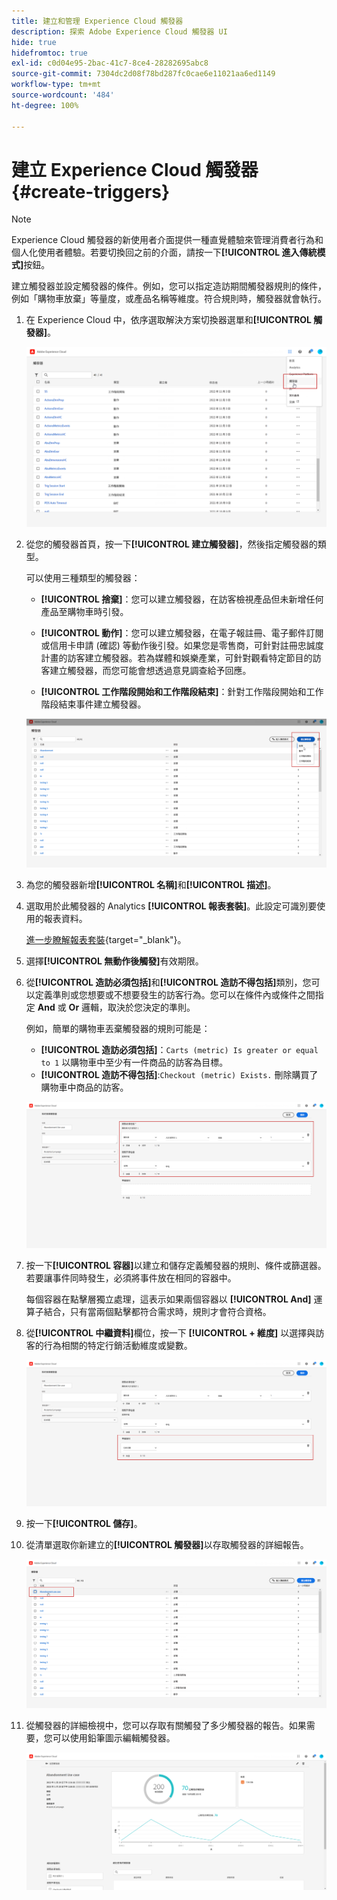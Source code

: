```yaml
---
title: 建立和管理 Experience Cloud 觸發器
description: 探索 Adobe Experience Cloud 觸發器 UI
hide: true
hidefromtoc: true
exl-id: c0d04e95-2bac-41c7-8ce4-28282695abc8
source-git-commit: 7304dc2d08f78bd287fc0cae6e11021aa6ed1149
workflow-type: tm+mt
source-wordcount: '484'
ht-degree: 100%

---
```


# 建立 Experience Cloud 觸發器 {#create-triggers}

>[!NOTE]
>
> Experience Cloud 觸發器的新使用者介面提供一種直覺體驗來管理消費者行為和個人化使用者體驗。若要切換回之前的介面，請按一下&#x200B;**[!UICONTROL 進入傳統模式]**&#x200B;按鈕。

建立觸發器並設定觸發器的條件。例如，您可以指定造訪期間觸發器規則的條件，例如「購物車放棄」等量度，或產品名稱等維度。符合規則時，觸發器就會執行。

1. 在 Experience Cloud 中，依序選取解決方案切換器選單和&#x200B;**[!UICONTROL 觸發器]**。

   ![](assets/triggers_7.png)

1. 從您的觸發器首頁，按一下&#x200B;**[!UICONTROL 建立觸發器]**，然後指定觸發器的類型。

   可以使用三種類型的觸發器：

   * **[!UICONTROL 捨棄]**：您可以建立觸發器，在訪客檢視產品但未新增任何產品至購物車時引發。

   * **[!UICONTROL 動作]**：您可以建立觸發器，在電子報註冊、電子郵件訂閱或信用卡申請 (確認) 等動作後引發。如果您是零售商，可針對註冊忠誠度計畫的訪客建立觸發器。若為媒體和娛樂產業，可針對觀看特定節目的訪客建立觸發器，而您可能會想透過意見調查給予回應。

   * **[!UICONTROL 工作階段開始和工作階段結束]**：針對工作階段開始和工作階段結束事件建立觸發器。

   ![](assets/triggers_1.png)

1. 為您的觸發器新增&#x200B;**[!UICONTROL 名稱]**&#x200B;和&#x200B;**[!UICONTROL 描述]**。

1. 選取用於此觸發器的 Analytics **[!UICONTROL 報表套裝]**。此設定可識別要使用的報表資料。

   [進一步瞭解報表套裝](https://experienceleague.adobe.com/docs/analytics/admin/admin-tools/manage-report-suites/c-new-report-suite/t-create-a-report-suite.html){target="_blank"}。

1. 選擇&#x200B;**[!UICONTROL 無動作後觸發]**&#x200B;有效期限。

1. 從&#x200B;**[!UICONTROL 造訪必須包括]**&#x200B;和&#x200B;**[!UICONTROL 造訪不得包括]**&#x200B;類別，您可以定義準則或您想要或不想要發生的訪客行為。您可以在條件內或條件之間指定 **And** 或 **Or** 邏輯，取決於您決定的準則。

   例如，簡單的購物車丟棄觸發器的規則可能是：

   * **[!UICONTROL 造訪必須包括]**：`Carts (metric) Is greater or equal to 1` 以購物車中至少有一件商品的訪客為目標。
   * **[!UICONTROL 造訪不得包括]**:`Checkout (metric) Exists.` 刪除購買了購物車中商品的訪客。

   ![](assets/triggers_2.png)

1. 按一下&#x200B;**[!UICONTROL 容器]**&#x200B;以建立和儲存定義觸發器的規則、條件或篩選器。若要讓事件同時發生，必須將事件放在相同的容器中。

   每個容器在點擊層獨立處理，這表示如果兩個容器以 **[!UICONTROL And]** 運算子結合，只有當兩個點擊都符合需求時，規則才會符合資格。

1. 從&#x200B;**[!UICONTROL 中繼資料]**&#x200B;欄位，按一下 **[!UICONTROL + 維度]** 以選擇與訪客的行為相關的特定行銷活動維度或變數。

   ![](assets/triggers_3.png)

1. 按一下&#x200B;**[!UICONTROL 儲存]**。

1. 從清單選取你新建立的&#x200B;**[!UICONTROL 觸發器]**&#x200B;以存取觸發器的詳細報告。

   ![](assets/triggers_4.png)

1. 從觸發器的詳細檢視中，您可以存取有關觸發了多少觸發器的報告。如果需要，您可以使用鉛筆圖示編輯觸發器。

   ![](assets/triggers_5.png)
